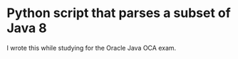 # Python script that parses a subset of Java 8

I wrote this while studying for the Oracle Java OCA exam.
